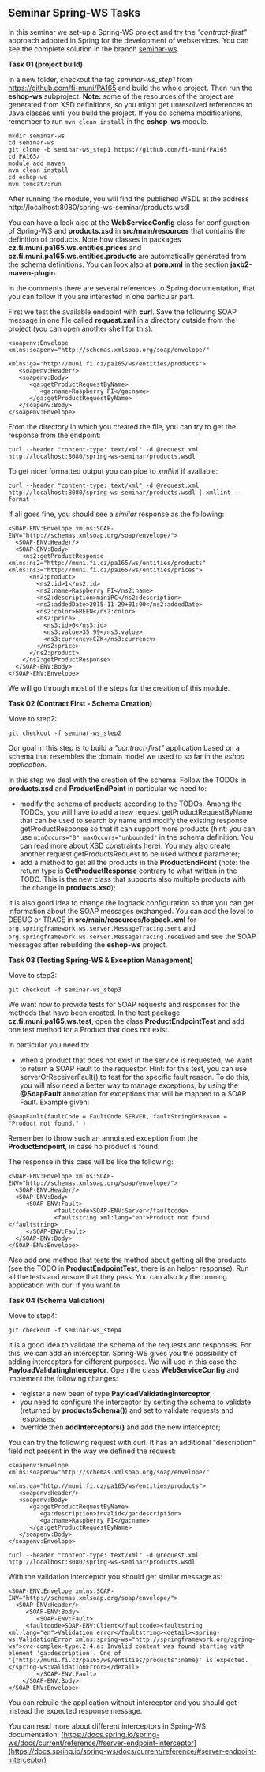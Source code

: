 ## Seminar Spring-WS Tasks

In this seminar we set-up a Spring-WS project and try the *"contract-first"* approach adopted in Spring for the development of webservices.
You can see the complete solution in the branch [seminar-ws](https://github.com/fi-muni/PA165/tree/seminar-ws).

**Task 01 (project build)** 

In a new folder, checkout the tag *seminar-ws_step1* from https://github.com/fi-muni/PA165 and build the whole project. Then run the **eshop-ws** subproject. **Note:** some of the resources of the project are generated from XSD definitions, so you might get unresolved references to Java classes until you build the project. If you do schema modifications, remember to run ```mvn clean install``` in the **eshop-ws** module.

```
mkdir seminar-ws
cd seminar-ws
git clone -b seminar-ws_step1 https://github.com/fi-muni/PA165
cd PA165/
module add maven
mvn clean install
cd eshop-ws
mvn tomcat7:run
```

After running the module, you will find the published WSDL at the address http://localhost:8080/spring-ws-seminar/products.wsdl

You can have a look also at the **WebServiceConfig** class for configuration of Spring-WS and **products.xsd** in **src/main/resources** that contains the definition of products. Note how classes in packages **cz.fi.muni.pa165.ws.entities.prices** and **cz.fi.muni.pa165.ws.entities.products** are automatically generated from the schema definitions. You can look also at **pom.xml** in the section **jaxb2-maven-plugin**.

In the comments there are several references to Spring documentation, that you can follow if you are interested in one particular part. 

First we test the available endpoint with **curl**. Save the following SOAP message in one file called **request.xml** in a directory outside from the project (you can open another shell for this).

```
<soapenv:Envelope xmlns:soapenv="http://schemas.xmlsoap.org/soap/envelope/"
				  xmlns:ga="http://muni.fi.cz/pa165/ws/entities/products">
   <soapenv:Header/>
   <soapenv:Body>
      <ga:getProductRequestByName>
         <ga:name>Raspberry PI</ga:name>
      </ga:getProductRequestByName>
   </soapenv:Body>
</soapenv:Envelope>
```
From the directory in which you created the file, you can try to get the response from the endpoint:

```curl --header "content-type: text/xml" -d @request.xml http://localhost:8080/spring-ws-seminar/products.wsdl```

To get nicer formatted output you can pipe to *xmllint* if available:

```curl --header "content-type: text/xml" -d @request.xml http://localhost:8080/spring-ws-seminar/products.wsdl | xmllint --format -```

If all goes fine, you should see a *similar* response as the following:

```
<SOAP-ENV:Envelope xmlns:SOAP-ENV="http://schemas.xmlsoap.org/soap/envelope/">
  <SOAP-ENV:Header/>
  <SOAP-ENV:Body>
    <ns2:getProductResponse xmlns:ns2="http://muni.fi.cz/pa165/ws/entities/products" xmlns:ns3="http://muni.fi.cz/pa165/ws/entities/prices">
      <ns2:product>
        <ns2:id>1</ns2:id>
        <ns2:name>Raspberry PI</ns2:name>
        <ns2:description>miniPC</ns2:description>
        <ns2:addedDate>2015-11-29+01:00</ns2:addedDate>
        <ns2:color>GREEN</ns2:color>
        <ns2:price>
          <ns3:id>0</ns3:id>
          <ns3:value>35.99</ns3:value>
          <ns3:currency>CZK</ns3:currency>
        </ns2:price>
      </ns2:product>
    </ns2:getProductResponse>
  </SOAP-ENV:Body>
</SOAP-ENV:Envelope>
```

We will go through most of the steps for the creation of this module.

**Task 02 (Contract First - Schema Creation)** 

Move to step2:
```
git checkout -f seminar-ws_step2 
```

Our goal in this step is to build a *"contract-first"* application based on a schema that resembles the domain model we used to so far in the *eshop application*. 

In this step we deal with the creation of the schema. Follow the TODOs in **products.xsd** and **ProductEndPoint** in particular we need to:

* modify the schema of products according to the TODOs. Among the TODOs, you will have to add a new request getProductRequestByName that can be used to search by name and modify the existing response getProductResponse so that it can support more products (hint: you can use ```minOccurs="0" maxOccurs="unbounded"``` in the schema definition. You can read more about XSD constraints [here](http://www.w3.org/TR/xmlschema-0/#OccurrenceConstraints)). You may also create another request getProductsRequest to be used without parameter;
* add a method to get all the products in the **ProductEndPoint** (note: the return type is **GetProductResponse** contrary to what written in the TODO. This is the new class that supports also multiple products with the change in **products.xsd**);

It is also good idea to change the logback configuration so that you can get information about the SOAP messages exchanged. You can add the level to DEBUG or TRACE in **src/main/resources/logback.xml** for ```org.springframework.ws.server.MessageTracing.sent``` and ```org.springframework.ws.server.MessageTracing.received``` and see the SOAP messages after rebuilding the **eshop-ws** project.


**Task 03 (Testing Spring-WS & Exception Management)** 

Move to step3:
```
git checkout -f seminar-ws_step3 
```

We want now to provide tests for SOAP requests and responses for the methods that have been created. In the test package **cz.fi.muni.pa165.ws.test**, open the class **ProductEndpointTest** and add one test method for a Product that does not exist.

In particular you need to:
* when a product that does not exist in the service is requested, we want to return a SOAP Fault to the requestor. Hint: for this test, you can use serverOrReceiverFault() to test for the specific fault reason. To do this, you will also need a better way to manage exceptions, by using the **@SoapFault** annotation for exceptions that will be mapped to a SOAP Fault. Example given:

```
@SoapFault(faultCode = FaultCode.SERVER, faultStringOrReason = "Product not found." )

```
Remember to throw such an annotated exception from the **ProductEndpoint**, in case no product is found.

The response in this case will be like the following:

```
<SOAP-ENV:Envelope xmlns:SOAP-ENV="http://schemas.xmlsoap.org/soap/envelope/">
  <SOAP-ENV:Header/>
  <SOAP-ENV:Body>
     <SOAP-ENV:Fault>
             <faultcode>SOAP-ENV:Server</faultcode>
             <faultstring xml:lang="en">Product not found.</faultstring>
     </SOAP-ENV:Fault>
  </SOAP-ENV:Body>
</SOAP-ENV:Envelope>
```

Also add one method that tests the method about getting all the products (see the TODO in **ProductEndpointTest**, there is an helper response). Run all the tests and ensure that they pass. You can also try the running application with curl if you want to.

**Task 04 (Schema Validation)** 

Move to step4:
```
git checkout -f seminar-ws_step4
```

It is a good idea to validate the schema of the requests and responses. For this, we can add an interceptor. Spring-WS gives you the possibility of adding interceptors for different purposes. We will use in this case the **PayloadValidatingInterceptor**. Open the class **WebServiceConfig** and implement the following changes:

* register a new bean of type **PayloadValidatingInterceptor**;
* you need to configure the interceptor by setting the schema to validate (returned by **productsSchema()**) and set to validate requests and responses;
* override then **addInterceptors()** and add the new interceptor;
        

You can try the following request with curl. It has an additional "description" field not present in the way we defined the request:
    
```
<soapenv:Envelope xmlns:soapenv="http://schemas.xmlsoap.org/soap/envelope/"
				  xmlns:ga="http://muni.fi.cz/pa165/ws/entities/products">
   <soapenv:Header/>
   <soapenv:Body>
      <ga:getProductRequestByName>
         <ga:description>invalid</ga:description>
         <ga:name>Raspberry PI</ga:name>
      </ga:getProductRequestByName>
   </soapenv:Body>
</soapenv:Envelope>
```

```curl --header "content-type: text/xml" -d @request.xml http://localhost:8080/spring-ws-seminar/products.wsdl```

With the validation interceptor you should get similar message as:

```
<SOAP-ENV:Envelope xmlns:SOAP-ENV="http://schemas.xmlsoap.org/soap/envelope/">
  <SOAP-ENV:Header/>
     <SOAP-ENV:Body>
        <SOAP-ENV:Fault>
     <faultcode>SOAP-ENV:Client</faultcode><faultstring xml:lang="en">Validation error</faultstring><detail><spring-ws:ValidationError xmlns:spring-ws="http://springframework.org/spring-ws">cvc-complex-type.2.4.a: Invalid content was found starting with element 'ga:description'. One of '{"http://muni.fi.cz/pa165/ws/entities/products":name}' is expected.</spring-ws:ValidationError></detail>
        </SOAP-ENV:Fault>
    </SOAP-ENV:Body>
</SOAP-ENV:Envelope>
```

You can rebuild the application without interceptor and you should get instead the expected response message.


You can read more about different interceptors in Spring-WS documentation: [https://docs.spring.io/spring-ws/docs/current/reference/#server-endpoint-interceptor](https://docs.spring.io/spring-ws/docs/current/reference/#server-endpoint-interceptor)

